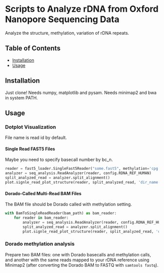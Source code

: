 # Scripts to Analyze rDNA from Oxford Nanopore Sequencing Data

Analyze the structure, methylation, variation of rDNA repeats.

## Table of Contents

- [Installation](#installation)
- [Usage](#usage)

## Installation

Just clone! Needs numpy, matplotlib and pysam. Needs minimap2 and bwa in system PATH.

## Usage

### Dotplot Visualization
File name is read id by default.
#### Single Read FAST5 Files
Maybe you need to specify basecall number by bc_n.
```python
reader = fast5_loader.SingleFast5Reader("some.fast5", methylation='cpg')
analyzer = seq_analysis.ReadAnalyzer(reader, config.RDNA_REF_HUMAN)
split_analyzed_read = analyzer.split_alignment()
plot.signle_read_plot_structure(reader, split_analyzed_read, 'dir_name', met=True, pdf=False)
```
#### Dorado-Called Multi-Read BAM Files
The BAM file should be Dorado called with methylation setting.
```python
with BamToSingleReadReader(bam_path) as bam_reader:
    for reader in bam_reader:
        analyzer = seq_analysis.ReadAnalyzer(reader, config.RDNA_REF_HUMAN)
        split_analyzed_read = analyzer.split_alignment()
        plot.signle_read_plot_structure(reader, split_analyzed_read, 'dir_name', met=True, pdf=False)
```

### Dorado methylation analysis
Prepare two BAM files: one with Dorado basecalls and methylation calls, and another with the same reads mapped to your rDNA reference using Minimap2 (after converting the Dorado BAM to FASTQ with `samtools fastq`).